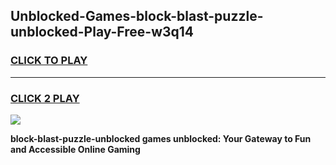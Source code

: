 
## Unblocked-Games-block-blast-puzzle-unblocked-Play-Free-w3q14
<h3>
<a href="https://premium76.site?title=block-blast-puzzle-unblocked&ref=18A1">CLICK TO PLAY</a></h3>
<hr>

<h3>
<a href="https://premium76.site?title=block-blast-puzzle-unblocked&ref=18A1">CLICK 2 PLAY</a>
  
</h3>

<a href="https://premium76.site?title=block-blast-puzzle-unblocked&ref=18A1"><img src="https://clearcache.store/games.png"></a>


**block-blast-puzzle-unblocked games unblocked: Your Gateway to Fun and Accessible Online Gaming**
